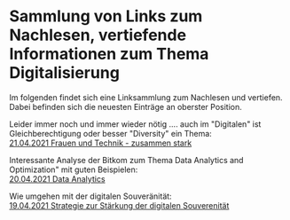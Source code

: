 # Sammlung von Links zum Nachlesen, vertiefende Informationen zum Thema Digitalisierung

Im folgenden findet sich eine Linksammlung zum Nachlesen und vertiefen. Dabei befinden sich die neuesten Einträge an oberster Position.     

Leider immer noch und immer wieder nötig .... auch im "Digitalen" ist Gleichberechtigung oder besser "Diversity" ein Thema:      
[21.04.2021 Frauen und Technik - zusammen stark](https://blog.oecd-berlin.de/frauen-und-technik-zusammen-stark)      

Interessante Analyse der Bitkom zum Thema Data Analytics and Optimization" mit guten Beispielen:      
[20.04.2021 Data Analytics](https://www.bitkom.org/sites/default/files/2021-03/210325_lf_digital-analytics-optimization.pdf)      

Wie umgehen mit der digitalen Souveränität:      
[19.04.2021 Strategie zur Stärkung der digitalen Souverenität](https://www.it-planungsrat.de/SharedDocs/Downloads/DE/Entscheidungen/34_Sitzung/TOP11_1_Strategie_zur_Staerkung_der_digitalen_Souveraenitaet.pdf?__blob=publicationFile&v=3)



